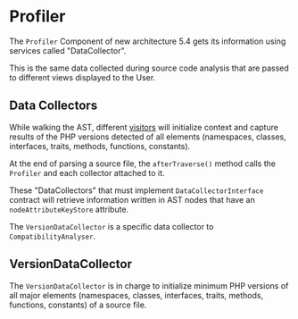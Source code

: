 <!-- markdownlint-disable MD013 -->
# Profiler

The `Profiler` Component of new architecture 5.4 gets its information using services called "DataCollector".

This is the same data collected during source code analysis that are passed to different views displayed
to the User.

## Data Collectors

While walking the AST, different [visitors](../parser/README.md) will initialize context and capture results
of the PHP versions detected of all elements (namespaces, classes, interfaces, traits, methods, functions, constants).

At the end of parsing a source file, the `afterTraverse()` method calls the `Profiler` and each collector attached to it.

These "DataCollectors" that must implement `DataCollectorInterface` contract will retrieve information written in AST nodes
that have an `nodeAttributeKeyStore` attribute.

The `VersionDataCollector` is a specific data collector to `CompatibilityAnalyser`.

## VersionDataCollector

The `VersionDataCollector` is in charge to initialize minimum PHP versions of all major elements
(namespaces, classes, interfaces, traits, methods, functions, constants) of a source file.
